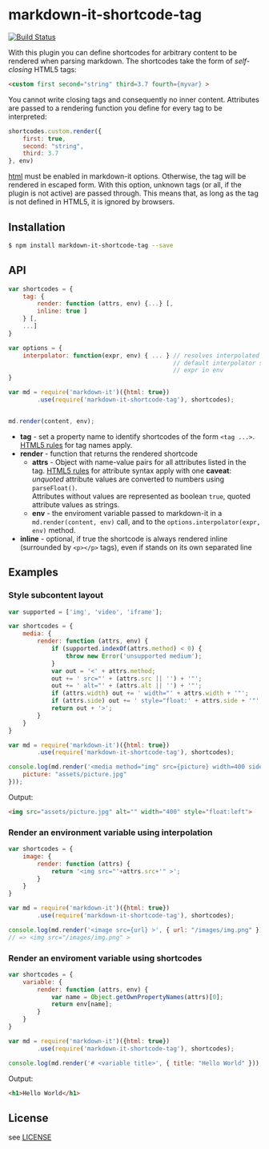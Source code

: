 # markdown-it-shortcode-tag

[![Build Status](https://travis-ci.org/ccprog/markdown-it-shortcode-tag.svg?branch=master)](https://travis-ci.org/ccprog/markdown-it-shortcode-tag)

With this plugin you can define shortcodes for arbitrary content to be rendered when parsing
markdown. The shortcodes take the form of _self-closing_ HTML5 tags:

```html
<custom first second="string" third=3.7 fourth={myvar} >
```

You cannot write closing tags and consequently no inner content. Attributes are passed
to a rendering function you define for every tag to be interpreted:

```js
shortcodes.custom.render({
    first: true,
    second: "string",
    third: 3.7
}, env)
```

[html][1] must be enabled in markdown-it options. Otherwise, the tag will be rendered in
escaped form. With this option, unknown tags (or all, if the plugin is not active) are passed
through. This means that, as long as the tag is not defined in HTML5, it is ignored by browsers.

## Installation

```bash
$ npm install markdown-it-shortcode-tag --save
```


## API

```js
var shortcodes = {
    tag: {
        render: function (attrs, env) {...} [,
        inline: true ]
    } [,
    ...]
}

var options = {
    interpolator: function(expr, env) { ... } // resolves interpolated expression
                                              // default interpolator simply looks up 
                                              // expr in env
}

var md = require('markdown-it')({html: true})
        .use(require('markdown-it-shortcode-tag'), shortcodes);


md.render(content, env);
```

- __tag__ - set a property name to identify shortcodes of the form `<tag ...>`. [HTML5 rules][2]
  for tag names apply.
- __render__ - function that returns the rendered shortcode
  - __attrs__ - Object with name-value pairs for all attributes listed in the tag.
    [HTML5 rules][3] for attribute syntax apply with one __caveat__: _unquoted_ attribute values
    are converted to numbers using `parseFloat()`.  
    Attributes without values are represented as boolean `true`, quoted attribute values as strings.
  - __env__ - the enviroment variable passed to markdown-it in a `md.render(content, env)` call, and to the `options.interpolator(expr, env)` method.
- __inline__ - optional, if true the shortcode is always rendered inline (surrounded by
  `<p></p>` tags), even if stands on its own separated line

## Examples

### Style subcontent layout

```js
var supported = ['img', 'video', 'iframe'];

var shortcodes = {
    media: {
        render: function (attrs, env) {
            if (supported.indexOf(attrs.method) < 0) {
                throw new Error('unsupported medium');
            }
            var out = '<' + attrs.method;
            out += ' src="' + (attrs.src || '') + '"';
            out += ' alt="' + (attrs.alt || '') + '"';
            if (attrs.width) out += ' width="' + attrs.width + '"';
            if (attrs.side) out += ' style="float:' + attrs.side + '"';
            return out + '>';
        }
    }
}

var md = require('markdown-it')({html: true})
        .use(require('markdown-it-shortcode-tag'), shortcodes);

console.log(md.render('<media method="img" src={picture} width=400 side="left">', {
    picture: "assets/picture.jpg"
}));
```

Output:

```html
<img src="assets/picture.jpg" alt="" width="400" style="float:left">
```

### Render an environment variable using interpolation

```js
var shortcodes = {
    image: {
        render: function (attrs) {
            return '<img src="'+attrs.src+'" >';
        }
    }
}

var md = require('markdown-it')({html: true})
        .use(require('markdown-it-shortcode-tag'), shortcodes);

console.log(md.render('<image src={url} >', { url: "/images/img.png" }));
// => <img src="/images/img.png" >
```

### Render an enviroment variable using shortcodes

```js
var shortcodes = {
    variable: {
        render: function (attrs, env) {
            var name = Object.getOwnPropertyNames(attrs)[0];
            return env[name];
        }
    }
}

var md = require('markdown-it')({html: true})
        .use(require('markdown-it-shortcode-tag'), shortcodes);

console.log(md.render('# <variable title>', { title: "Hello World" }));
```

Output:

```html
<h1>Hello World</h1>
```

## License

see [LICENSE](https://github.com/ccprog/markdown-it-shortcode-tag/blob/master/LICENSE)

[1]: https://github.com/markdown-it/markdown-it#init-with-presets-and-options
[2]: https://html.spec.whatwg.org/multipage/syntax.html#start-tags
[3]: https://html.spec.whatwg.org/multipage/syntax.html#syntax-attributes
